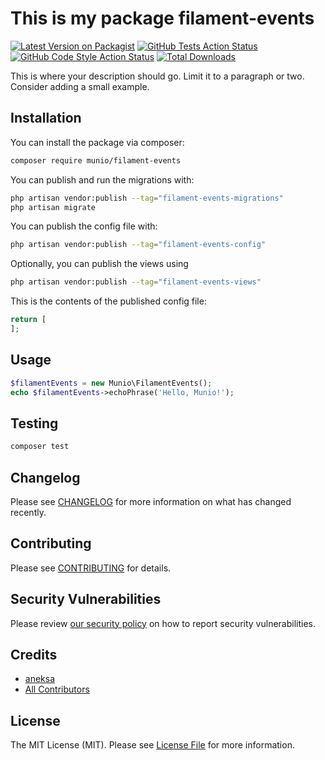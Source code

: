 # This is my package filament-events

[![Latest Version on Packagist](https://img.shields.io/packagist/v/munio/filament-events.svg?style=flat-square)](https://packagist.org/packages/munio/filament-events)
[![GitHub Tests Action Status](https://img.shields.io/github/actions/workflow/status/munio/filament-events/run-tests.yml?branch=main&label=tests&style=flat-square)](https://github.com/munio/filament-events/actions?query=workflow%3Arun-tests+branch%3Amain)
[![GitHub Code Style Action Status](https://img.shields.io/github/actions/workflow/status/munio/filament-events/fix-php-code-styling.yml?branch=main&label=code%20style&style=flat-square)](https://github.com/munio/filament-events/actions?query=workflow%3A"Fix+PHP+code+styling"+branch%3Amain)
[![Total Downloads](https://img.shields.io/packagist/dt/munio/filament-events.svg?style=flat-square)](https://packagist.org/packages/munio/filament-events)



This is where your description should go. Limit it to a paragraph or two. Consider adding a small example.

## Installation

You can install the package via composer:

```bash
composer require munio/filament-events
```

You can publish and run the migrations with:

```bash
php artisan vendor:publish --tag="filament-events-migrations"
php artisan migrate
```

You can publish the config file with:

```bash
php artisan vendor:publish --tag="filament-events-config"
```

Optionally, you can publish the views using

```bash
php artisan vendor:publish --tag="filament-events-views"
```

This is the contents of the published config file:

```php
return [
];
```

## Usage

```php
$filamentEvents = new Munio\FilamentEvents();
echo $filamentEvents->echoPhrase('Hello, Munio!');
```

## Testing

```bash
composer test
```

## Changelog

Please see [CHANGELOG](CHANGELOG.md) for more information on what has changed recently.

## Contributing

Please see [CONTRIBUTING](.github/CONTRIBUTING.md) for details.

## Security Vulnerabilities

Please review [our security policy](../../security/policy) on how to report security vulnerabilities.

## Credits

- [aneksa](https://github.com/munio-id)
- [All Contributors](../../contributors)

## License

The MIT License (MIT). Please see [License File](LICENSE.md) for more information.
